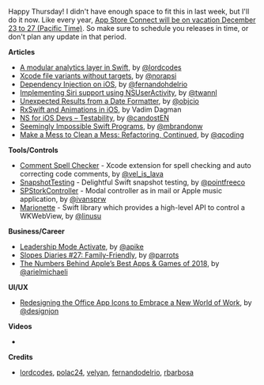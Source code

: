 Happy Thursday! I didn't have enough space to fit this in last week, but I'll do it now. Like every year, [App Store Connect will be on vacation December 23 to 27 (Pacific Time)](https://developer.apple.com/news/?id=11272018). So make sure to schedule you releases in time, or don't plan any update in that period. 

**Articles**

* [A modular analytics layer in Swift](https://www.lordcodes.com/posts/a-modular-analytics-layer-in-swift), by [@lordcodes](https://twitter.com/lordcodes)
* [Xcode file variants without targets](https://medium.com/@londeix/xcode-file-variants-without-targets-9724cbabe821), by [@norapsi](https://twitter.com/norapsi)
* [Dependency Injection on iOS](https://medium.com/@fernandodelrio/dependency-injection-on-ios-part-1-4-8847f302b3d9), by [@fernandohdelrio](https://twitter.com/fernandohdelrio)
* [Implementing Siri support using NSUserActivity](https://www.avanderlee.com/swift/siri-support-nsuseractivity/), by [@twannl](https://www.twitter.com/twannl)
* [Unexpected Results from a Date Formatter](https://www.objc.io/blog/2018/12/04/unexpected-results-from-a-date-formatter/), by [@objcio](https://twitter.com/objcio)
* [RxSwift and Animations in iOS](https://www.toptal.com/ios/rxswift-animations-ios), by Vadim Dagman
* [NS for iOS Devs – Testability](https://theswiftpost.co/testability/), by [@candostEN](https://twitter.com/candostEN)
* [Seemingly Impossible Swift Programs](https://www.fewbutripe.com/2018/12/05/seemingly-impossible.html), by [@mbrandonw](https://twitter.com/mbrandonw)
* [Make a Mess to Clean a Mess: Refactoring, Continued](https://qualitycoding.org/reactoring-small-steps-continued/), by [@qcoding](https://twitter.com/qcoding)

**Tools/Controls**

* [Comment Spell Checker](https://github.com/velyan/Comment-Spell-Checker) - Xcode extension for spell checking and auto correcting code comments, by [@vel_is_lava](https://twitter.com/vel_is_lava)
* [SnapshotTesting](https://github.com/pointfreeco/swift-snapshot-testing) - Delightful Swift snapshot testing, by [@pointfreeco](https://www.twitter.com/pointfreeco)
* [SPStorkController](https://github.com/IvanVorobei/SPStorkController) - Modal controller as in mail or Apple music application, by [@ivansprw](https://twitter.com/ivansprw)
* [Marionette](https://github.com/LinusU/Marionette) - Swift library which provides a high-level API to control a WKWebView, by [@linusu](https://twitter.com/linusu)

**Business/Career**

* [Leadership Mode Activate](https://allenpike.com/2018/leadership-mode-mech/), by [@apike](http://www.twitter.com/apike/)
* [Slopes Diaries #27: Family-Friendly](https://blog.curtisherbert.com/slopes-diaries-27-family-friendly/), by [@parrots](https://twitter.com/parrots)
* [The Numbers Behind Apple’s Best Apps & Games of 2018](https://blog.appfigures.com/the-numbers-behind-apples-best-apps-games-of-2018/), by [@arielmichaeli](https://twitter.com/arielmichaeli)

**UI/UX**

* [Redesigning the Office App Icons to Embrace a New World of Work](https://medium.com/microsoft-design/redesigning-the-office-app-icons-to-embrace-a-new-world-of-work-91d72608ee8f), by [@designjon](https://twitter.com/designjon)

**Videos**

* 

**Credits**

* [lordcodes](https://github.com/lordcodes), [polac24](https://github.com/polac24), [velyan](https://github.com/velyan), [fernandodelrio](https://github.com/fernandodelrio), [rbarbosa](https://github.com/rbarbosa)
